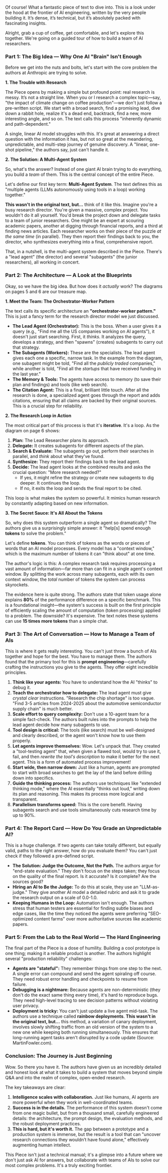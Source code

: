 Of course! What a fantastic piece of text to dive into. This is a look under the hood at the frontier of AI engineering, written by the very people building it. It’s dense, it’s technical, but it’s absolutely packed with fascinating insights.

Alright, grab a cup of coffee, get comfortable, and let's explore this together. We're going on a guided tour of how to build a team of AI researchers.

### **Part 1: The Big Idea — Why One AI "Brain" Isn't Enough**

Before we get into the nuts and bolts, let's start with the core problem the authors at Anthropic are trying to solve.

**1. The Trouble with Research**

The Piece opens by making a simple but profound point: real research is messy. It’s not a straight line. When you or I research a complex topic—say, "the impact of climate change on coffee production"—we don't just follow a pre-written script. We start with a broad search, find a promising lead, dive down a rabbit hole, realize it's a dead end, backtrack, find a new, more interesting angle, and so on. The text calls this process "inherently dynamic and path-dependent."

A single, linear AI model struggles with this. It's great at answering a direct question with the information it has, but not so great at the meandering, unpredictable, and multi-step journey of genuine discovery. A "linear, one-shot pipeline," the authors say, just can't handle it.

**2. The Solution: A Multi-Agent System**

So, what's the answer? Instead of one giant AI brain trying to do everything, you build a *team* of them. This is the central concept of the entire Piece.

Let's define our first key term: **Multi-Agent System**. The text defines this as "multiple agents (LLMs autonomously using tools in a loop) working together."

**This wasn't in the original text, but...** think of it like this. Imagine you're a busy research director. You're given a massive, complex project. You wouldn't do it all yourself. You'd break the project down and delegate tasks to a team of junior researchers. One might be an expert at scouring academic papers, another at digging through financial reports, and a third at finding news articles. Each researcher works on their piece of the puzzle *at the same time* (in parallel). They then report their findings back to you, the director, who synthesizes everything into a final, comprehensive report.

That, in a nutshell, is the multi-agent system described in the Piece. There's a "lead agent" (the director) and several "subagents" (the junior researchers), all working in concert.

### **Part 2: The Architecture — A Look at the Blueprints**

Okay, so we have the big idea. But how does it *actually* work? The diagrams on pages 5 and 6 are our treasure map.

**1. Meet the Team: The Orchestrator-Worker Pattern**

The text calls its specific architecture an **"orchestrator-worker pattern."** This is just a fancy term for the research director model we just discussed.

*   **The Lead Agent (Orchestrator):** This is the boss. When a user gives it a query (e.g., "Find me all the US companies working on AI agents"), it doesn't just start searching. First, it *thinks*. It analyzes the query, develops a strategy, and then "spawns" (creates) subagents to carry out that strategy.
*   **The Subagents (Workers):** These are the specialists. The lead agent gives each one a specific, narrow task. In the example from the diagram, one subagent might be told, "Find all the *publicly traded* companies," while another is told, "Find all the *startups* that have received funding in the last year."
*   **The Memory & Tools:** The agents have access to memory (to save their plan and findings) and tools (like web search).
*   **The Citation Agent:** This is a final, brilliant little touch. After all the research is done, a specialized agent goes through the report and adds citations, ensuring that all claims are backed by their original sources. This is a crucial step for reliability.

**2. The Research Loop in Action**

The most critical part of this process is that it's **iterative**. It's a loop. As the diagram on page 6 shows:

1.  **Plan:** The Lead Researcher plans its approach.
2.  **Delegate:** It creates subagents for different aspects of the plan.
3.  **Search & Evaluate:** The subagents go out, perform their searches in parallel, and *think* about what they've found.
4.  **Synthesize:** They report their findings back to the lead agent.
5.  **Decide:** The lead agent looks at the combined results and asks the crucial question: "More research needed?"
    *   If yes, it might refine the strategy or create new subagents to dig deeper. It continues the loop.
    *   If no, it exits the loop and sends the final report to be cited.

This loop is what makes the system so powerful. It mimics human research by constantly adapting based on new information.

**3. The Secret Sauce: It's All About the Tokens**

So, why does this system outperform a single agent so dramatically? The authors give us a surprisingly simple answer: it "help[s] spend enough **tokens** to solve the problem."

Let's define **tokens**. You can think of tokens as the words or pieces of words that an AI model processes. Every model has a "context window," which is the maximum number of tokens it can "think about" at one time.

The author's logic is this: A complex research task requires processing a vast amount of information—far more than can fit in a single agent's context window. By splitting the work across many subagents, each with its own context window, the *total* number of tokens the system can process skyrockets.

The evidence here is quite strong. The authors state that token usage alone explains **80%** of the performance difference on a specific benchmark. This is a foundational insight—the system's success is built on the first principle of efficiently scaling the amount of computation (token processing) applied to a problem. The downside? It's expensive. The text notes these systems can use **15 times more tokens** than a simple chat.

### **Part 3: The Art of Conversation — How to Manage a Team of AIs**

This is where it gets really interesting. You can't just throw a bunch of AIs together and hope for the best. You have to manage them. The authors found that the primary tool for this is **prompt engineering**—carefully crafting the instructions you give to the agents. They offer eight incredible principles.

1.  **Think like your agents:** You have to understand how the AI "thinks" to debug it.
2.  **Teach the orchestrator how to delegate:** The lead agent must give *crystal clear* instructions. "Research the chip shortage" is too vague. "Find 3-5 articles from 2024-2025 about the automotive semiconductor supply chain" is much better.
3.  **Scale effort to query complexity:** Don't use a 10-agent team for a simple fact-check. The authors built rules into the prompts to help the lead agent decide how many subagents to use.
4.  **Tool design is critical:** The tools (like search) must be well-designed and clearly described, or the agent won't know how to use them properly.
5.  **Let agents improve themselves:** Wow. Let's unpack that. They created a "tool-testing agent" that, when given a flawed tool, would try to use it, fail, and then *rewrite the tool's description* to make it better for the next agent. This is a form of automated process improvement!
6.  **Start wide, then narrow down:** Just like a human, agents are prompted to start with broad searches to get the lay of the land before drilling down into specifics.
7.  **Guide the thinking process:** The authors use techniques like "extended thinking mode," where the AI essentially "thinks out loud," writing down its plan and reasoning. This makes its process more logical and transparent.
8.  **Parallelism transforms speed:** This is the core benefit. Having subagents search and use tools simultaneously cuts research time by up to 90%.

### **Part 4: The Report Card — How Do You Grade an Unpredictable AI?**

This is a huge challenge. If two agents can take totally different, but equally valid, paths to the right answer, how do you evaluate them? You can't just check if they followed a pre-defined script.

*   **The Solution: Judge the Outcome, Not the Path.** The authors argue for "end-state evaluation." They don't focus on the steps taken; they focus on the quality of the final report. Is it accurate? Is it complete? Are the sources good?
*   **Hiring an AI to Be the Judge:** To do this at scale, they use an "LLM-as-judge." They give another AI model a detailed rubric and ask it to grade the research output on a scale of 0.0-1.0.
*   **Keeping Humans in the Loop:** Automation isn't enough. The authors stress that human testers are essential for finding subtle biases and edge cases, like the time they noticed the agents were preferring "SEO-optimized content farms" over more authoritative sources like academic papers.

### **Part 5: From the Lab to the Real World — The Hard Engineering**

The final part of the Piece is a dose of humility. Building a cool prototype is one thing; making it a reliable product is another. The authors highlight several "production reliability" challenges:

*   **Agents are "stateful":** They remember things from one step to the next. A single error can compound and send the agent spiraling off course. They need robust error handling and checkpoints to resume from failure.
*   **Debugging is a nightmare:** Because agents are non-deterministic (they don't do the exact same thing every time), it's hard to reproduce bugs. They need high-level tracing to see decision patterns without violating user privacy.
*   **Deployment is tricky:** You can't just update a live agent mid-task. The authors use a technique called **rainbow deployments**. **This wasn't in the original text, but...** this method, a variation of canary deployment, involves slowly shifting traffic from an old version of the system to a new one while keeping both running simultaneously. This ensures that long-running agent tasks aren't disrupted by a code update (Source: MartinFowler.com).

### **Conclusion: The Journey is Just Beginning**

Wow. So there you have it. The authors have given us an incredibly detailed and honest look at what it takes to build a system that moves beyond simple Q&A and into the realm of complex, open-ended research.

The key takeaways are clear:
1.  **Intelligence scales with collaboration.** Just like humans, AI agents are more powerful when they work in well-coordinated teams.
2.  **Success is in the details.** The performance of this system doesn't come from one magic bullet, but from a thousand small, carefully engineered details: the architecture, the prompt design, the evaluation methods, and the robust deployment practices.
3.  **This is hard, but it's worth it.** The gap between a prototype and a production system is immense, but the result is a tool that can "uncover research connections they wouldn’t have found alone," effectively augmenting human intellect.

This Piece isn't just a technical manual; it's a glimpse into a future where we don't just ask AI for answers, but collaborate with teams of AIs to solve our most complex problems. It's a truly exciting frontier.
